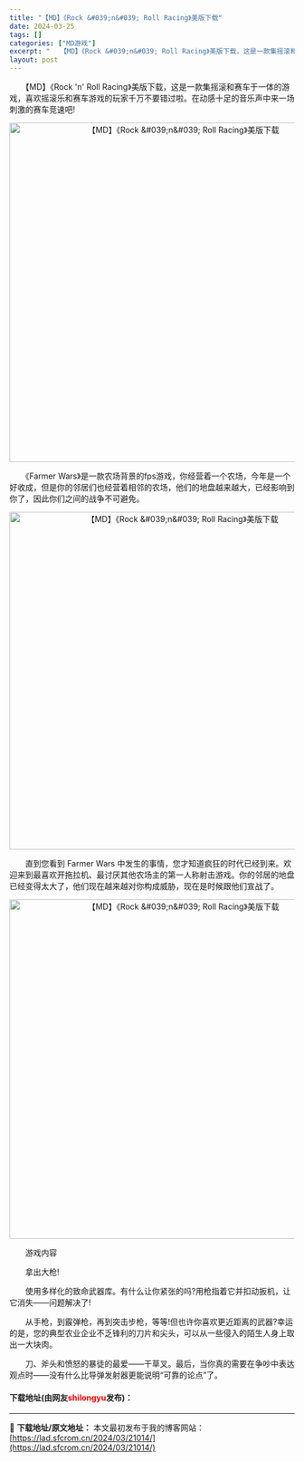 ```yaml
---
title: "【MD】《Rock &#039;n&#039; Roll Racing》美版下载"
date: 2024-03-25
tags: []
categories: ["MD游戏"]
excerpt: "　　【MD】《Rock &#039;n&#039; Roll Racing》美版下载，这是一款集摇滚和赛车于一体的游戏，喜欢摇滚乐和赛车游戏的玩家千万不要错过啦。在动感十足的音乐声中来一场刺激的赛车竞速吧! 　　《Farmer Wars》是一款农场背景的fps游戏，你经营着一个农场，今年是一个好收成，但&hellip;"
layout: post
---
```


 <p>　　【MD】《Rock &#39;n&#39; Roll Racing》美版下载，这是一款集摇滚和赛车于一体的游戏，喜欢摇滚乐和赛车游戏的玩家千万不要错过啦。在动感十足的音乐声中来一场刺激的赛车竞速吧!</p> <p align="center"><img align="" border="0" src="https://lad.sfcrom.cn/wp-content/uploads/2024/03/20240325_660111977eacd.png" width="599" alt="【MD】《Rock &amp;#039;n&amp;#039; Roll Racing》美版下载" /></p> <p>　　《Farmer Wars》是一款农场背景的fps游戏，你经营着一个农场，今年是一个好收成，但是你的邻居们也经营着相邻的农场，他们的地盘越来越大，已经影响到你了，因此你们之间的战争不可避免。</p> <p align="center"><img align="" border="0" src="https://lad.sfcrom.cn/wp-content/uploads/2024/03/20240325_66011198db21c.png" width="596" alt="【MD】《Rock &amp;#039;n&amp;#039; Roll Racing》美版下载" /></p> <p>　　直到您看到 Farmer Wars 中发生的事情，您才知道疯狂的时代已经到来。欢迎来到最喜欢开拖拉机、最讨厌其他农场主的第一人称射击游戏。你的邻居的地盘已经变得太大了，他们现在越来越对你构成威胁，现在是时候跟他们宣战了。</p> <p align="center"><img align="" border="0" src="https://lad.sfcrom.cn/wp-content/uploads/2024/03/20240325_6601119a31de1.png" width="599" alt="【MD】《Rock &amp;#039;n&amp;#039; Roll Racing》美版下载" /></p> <p>　　游戏内容</p> <p>　　拿出大枪!</p> <p>　　使用多样化的致命武器库。有什么让你紧张的吗?用枪指着它并扣动扳机，让它消失&mdash;&mdash;问题解决了!</p> <p>　　从手枪，到霰弹枪，再到突击步枪，等等!但也许你喜欢更近距离的武器?幸运的是，您的典型农业企业不乏锋利的刀片和尖头，可以从一些侵入的陌生人身上取出一大块肉。</p> <p>　　刀、斧头和愤怒的暴徒的最爱&mdash;&mdash;干草叉。最后，当你真的需要在争吵中表达观点时&mdash;&mdash;没有什么比导弹发射器更能说明&ldquo;可靠的论点&rdquo;了。</p> <p><h4>下载地址(由网友<font color="red">shilongyu</font>发布)：</h4></p> 

---
📖 **下载地址/原文地址：** 本文最初发布于我的博客网站：[https://lad.sfcrom.cn/2024/03/21014/](https://lad.sfcrom.cn/2024/03/21014/)
